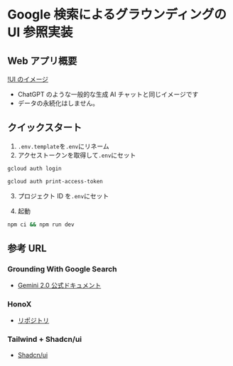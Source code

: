 # Google 検索によるグラウンディングの UI 参照実装

## Web アプリ概要

[!UI のイメージ](/image.png)

- ChatGPT のような一般的な生成 AI チャットと同じイメージです
- データの永続化はしません。

## クイックスタート

1. `.env.template`を`.env`にリネーム
2. アクセストークンを取得して`.env`にセット

```sh
gcloud auth login
```

```sh
gcloud auth print-access-token
```

3. プロジェクト ID を`.env`にセット

4. 起動

```sh
npm ci && npm run dev
```

## 参考 URL

### Grounding With Google Search

- [Gemini 2.0 公式ドキュメント](https://cloud.google.com/vertex-ai/generative-ai/docs/grounding-with-search)

### HonoX

- [リポジトリ](https://github.com/honojs/honox)

### Tailwind + Shadcn/ui

- [Shadcn/ui](https://ui.shadcn.com/docs/tailwind-v4)
